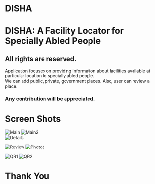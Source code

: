 # DISHA
<h1>DISHA: A Facility Locator for Specially Abled People</h1>
<h2>All rights are reserved.</h2>

Application focuses on providing information about facilities available at particular location to specially abled people.<br/>
We can add public, private, government places.
Also, user can review a place.
<h3>Any contribution will be appreciated.</h3>

<h1>Screen Shots</h1>

![Main](https://user-images.githubusercontent.com/62764698/192109778-cf02c3bf-9c58-4494-827b-f3498e017ca6.jpeg)
![Main2](https://user-images.githubusercontent.com/62764698/192109779-80a224d0-91d5-4b92-999c-9c8afcb3f7af.jpeg)
<br>
![Details](https://user-images.githubusercontent.com/62764698/192109784-805a09ff-0077-48ca-9e38-f64a4fb28078.jpeg)

![Review](https://user-images.githubusercontent.com/62764698/192109786-c85a7c9a-95d2-40fb-be25-c3b21f89b904.jpeg)
![Photos](https://user-images.githubusercontent.com/62764698/192109789-5f27aa70-53fb-4500-b3cb-2114e57571a9.jpeg)

![QR1](https://user-images.githubusercontent.com/62764698/192109793-2045d382-212c-4044-ad02-fc2bdb6117cc.jpeg)
![QR2](https://user-images.githubusercontent.com/62764698/192109800-eee16834-2fc1-48b8-83dc-308c09484fbc.jpeg)
<h1>Thank You</h1>
